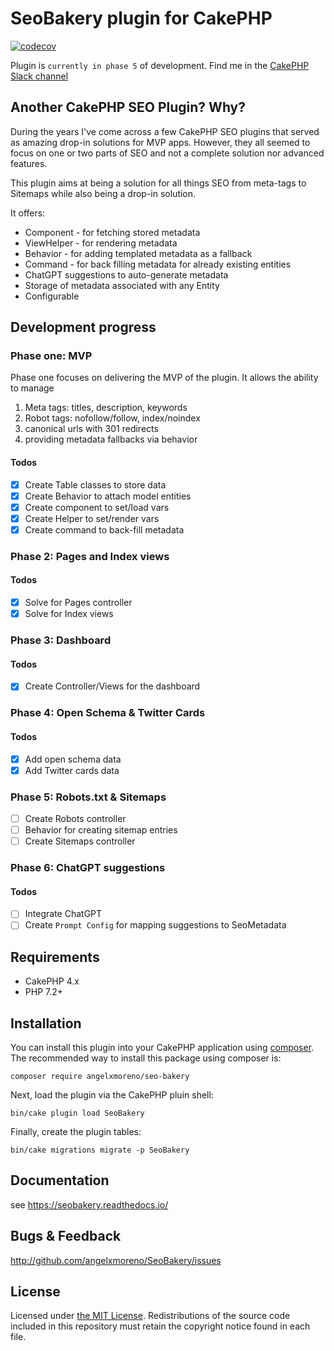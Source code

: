 # SeoBakery plugin for CakePHP
[![codecov](https://codecov.io/gh/angelxmoreno/CakePHP-Seo-Bakery/branch/main/graph/badge.svg?token=CSTUPF7TQA)](https://codecov.io/gh/angelxmoreno/CakePHP-Seo-Bakery)

Plugin is `currently in phase 5` of development. Find me in the [CakePHP Slack channel](https://cakesf.slack.com/archives/D267RHJAH)

## Another CakePHP SEO Plugin? Why?
During the years I've come across a few CakePHP SEO plugins that served as amazing drop-in solutions for MVP apps. However,
they all seemed to focus on one or two parts of SEO and not a complete solution nor advanced features.

This plugin aims at being a solution for all things SEO from meta-tags to Sitemaps while also being a drop-in solution.

It offers:
- Component - for fetching stored metadata
- ViewHelper - for rendering metadata
- Behavior - for adding templated metadata as a fallback
- Command - for back filling metadata for already existing entities
- ChatGPT suggestions to auto-generate metadata
- Storage of metadata associated with any Entity
- Configurable

## Development progress
### Phase one: MVP
Phase one focuses on delivering the MVP of the plugin. It allows the ability to manage
1. Meta tags: titles, description, keywords
2. Robot tags: nofollow/follow, index/noindex
3. canonical urls with 301 redirects
4. providing metadata fallbacks via behavior
#### Todos
- [X] Create Table classes to store data
- [X] Create Behavior to attach model entities
- [X] Create component to set/load vars
- [X] Create Helper to set/render vars
- [X] Create command to back-fill metadata

### Phase 2: Pages and Index views
#### Todos
- [X] Solve for Pages controller
- [X] Solve for Index views

### Phase 3: Dashboard
#### Todos
- [X] Create Controller/Views for the dashboard

### Phase 4: Open Schema & Twitter Cards
#### Todos
- [X] Add open schema data
- [X] Add Twitter cards data

### Phase 5: Robots.txt & Sitemaps
- [ ] Create Robots controller
- [ ] Behavior for creating sitemap entries
- [ ] Create Sitemaps controller

### Phase 6: ChatGPT suggestions
#### Todos
- [ ] Integrate ChatGPT
- [ ] Create `Prompt Config` for mapping suggestions to SeoMetadata

## Requirements
- CakePHP 4.x
- PHP 7.2+

## Installation
You can install this plugin into your CakePHP application using [composer](https://getcomposer.org).
The recommended way to install this package using composer is:
```
composer require angelxmoreno/seo-bakery
```
Next, load the plugin via the CakePHP pluin shell:
```
bin/cake plugin load SeoBakery
```
Finally, create the plugin tables:
```
bin/cake migrations migrate -p SeoBakery
```
## Documentation
see https://seobakery.readthedocs.io/

## Bugs & Feedback
http://github.com/angelxmoreno/SeoBakery/issues

## License
Licensed under [the MIT License](https://opensource.org/license/mit/). Redistributions of the source code included in
this repository must retain the copyright notice found in each file.
